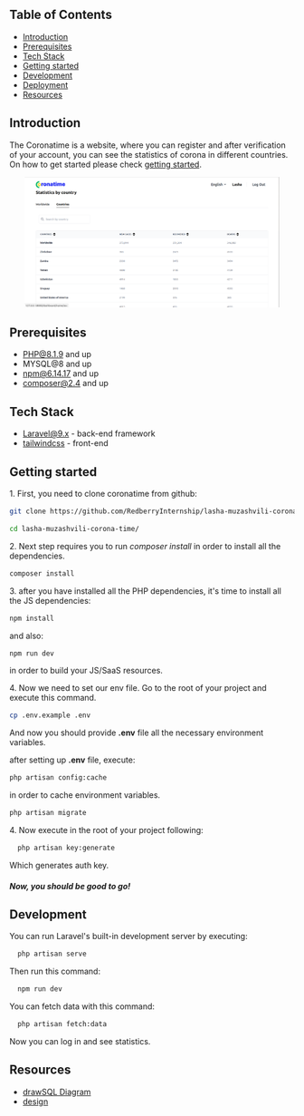 ## Table of Contents

 * [Introduction](#introduction)
 * [Prerequisites](#prerequisites)
 * [Tech Stack](#tech-stack)
 * [Getting started](#getting-started)
 * [Development](#development)
 * [Deployment](#deployment)
 * [Resources](#resources)

## Introduction

The Coronatime is a website, where you can register and after verification of your account, you can see the statistics of corona in different countries. On how to get started please check [getting started](#getting-started).
<p align="center">
  <img src="public/images/worldwide-statistics.png" width="450" title="hover text">
</p>

## Prerequisites

 - PHP@8.1.9 and up
 - MYSQL@8 and up
 - npm@6.14.17 and up
 - composer@2.4 and up

## Tech Stack


 - [Laravel@9.x](https://laravel.com/docs/9.x) - back-end framework
 - [tailwindcss](https://tailwindcss.com/docs/installation) - front-end


## Getting started

1\. First, you need to clone coronatime from github:
```sh
git clone https://github.com/RedberryInternship/lasha-muzashvili-corona-time.git
```
```sh
cd lasha-muzashvili-corona-time/
```

2\. Next step requires you to run *composer install* in order to install all the dependencies.
```sh
composer install
```

3\. after you have installed all the PHP dependencies, it's time to install all the JS dependencies:
```sh
npm install
```

and also:
```sh
npm run dev
```
in order to build your JS/SaaS resources.



4\. Now we need to set our env file. Go to the root of your project and execute this command.
```sh
cp .env.example .env
```
And now you should provide **.env** file all the necessary environment variables.

after setting up **.env** file, execute:
```sh
php artisan config:cache
```
in order to cache environment variables.

```sh
php artisan migrate
```

4\. Now execute in the root of your project following:
```sh
  php artisan key:generate
```

Which generates auth key.

##### Now, you should be good to go!

## Development

You can run Laravel's built-in development server by executing:

```sh
  php artisan serve
```

Then run this command:

```sh
  npm run dev
```

You can fetch data with this command:

```sh
  php artisan fetch:data
```
Now you can log in and see statistics.

## Resources
 - [drawSQL Diagram](https://drawsql.app/teams/redberry-28/diagrams/coronatime)
 - [design](https://www.figma.com/file/O9A950iYrHgZHtBuCtNSY8/Coronatime)
